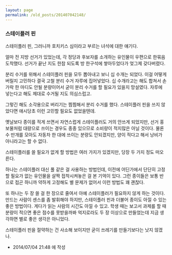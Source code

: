 ```yaml
---
layout: page
permalink: /old_posts/201407042148/
---
```


### 스테이플러 핀

스테이플러 핀, 그러니까 호치키스 심이라고 부르는 녀석에 대한 얘기다.

얼마 전 지방 선거가 있었는데, 각 정당과 후보자를 소개하는 유인물이 우편으로 한묶음 도착했다. 선거가 끝난 지도 한참 되도록 방 한구석에 쌓아두었다가 엊그제 갖다버렸다.

분리 수거를 위해서 스테이플러 핀을 모두 뽑아내고 보니 십 수개는 되었다. 이걸 어떻게 버릴지 고민하다 결국 고철 분리 수거 자루에 집어넣었다. 십 수개라고는 해도 합쳐서 손가락 한 마디도 안될 분량이어서 굳이 분리 수거를 할 필요가 있을지 망설였다. 자루에 넣는다고 해도 제대로 수거될 지도 의심스럽고.

그렇긴 해도 소각용으로 버리기는 찜찜해서 분리 수거를 했다. 스테이플러 핀을 쓰지 않았다면 애시당초 이런 고민할 필요도 없었을텐데.

옛날보다 종이를 적게 쓰면서 자연스럽게 스테이플러도 거의 안쓰게 되었지만, 선거 홍보물처럼 대량으로 쓰이는 경우도 종종 있으므로 소비량이 적지많은 아닐 것이다. 물론 수 만개를 모아도 자동차 한 대에 쓰이는 분량도 안되겠지만, 양이 적다고 해서 낭비가 아니라고는 할 수 없다.

스테이플러를 쓸 필요가 없게 할 방법은 여러 가지가 있겠지만, 당장 두 가지 정도 떠오른다.

하나는 스테이플러 대신 풀 같은 걸 사용하는 방법인데, 이전에 어딘가에서 단단히 고정할 필요가 없는 유인물을 살짝 접착시켜놓은 걸 본 기억이 있다. 그런 종이들은 보통 반으로 접곤 하니까 약하게 고정해도 별 문제가 없어서 이런 방법도 꽤 괜찮다.

또 하나는 두 장 쓸 걸 한 장으로 줄여서 아예 스테이플러가 필요하지 않게 하는 것이다. 만드는 사람이 센스를 좀 발휘해야 하지만, 스테이플러 핀과 더불어 종이도 아낄 수 있는 좋은 방법이다. 게다가 읽는 사람의 시간도 아낄 수 있고. 학생 때는 보고서 과제를 할 때 분량이 적으면 좋은 점수를 못받을까봐 억지로라도 두 장 이상으로 만들었는데 지금 생각하면 별로 좋은 생각은 아니었다.

스테이플러 핀을 절약하는 건 사소해 보이지만 굳이 쓰레기를 만들기보다는 낫지 않겠나.






- 2014/07/04 21:48 에 작성